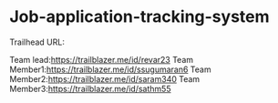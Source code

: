 # Job-application-tracking-system

Trailhead URL:

Team lead:https://trailblazer.me/id/revar23
Team Member1:https://trailblazer.me/id/ssugumaran6
Team Member2:https://trailblazer.me/id/saram340
Team Member3:https://trailblazer.me/id/sathm55
